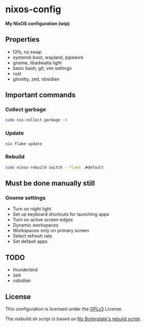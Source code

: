 # nixos-config

**My NixOS configuration (wip)**

## Properties

- f2fs, no swap
- systemd-boot, wayland, pipewire
- gnome, libadwaita light
- basic bash, git, vim settings
- rust
- ghostty, zed, obsidian

## Important commands

### Collect garbage

```bash
sudo nix-collect-garbage -d
```

### Update

```bash
nix flake update
```

### Rebuild

```bash
sudo nixos-rebuild switch --flake .#default
```

## Must be done manually still

### Gnome settings

- Turn on night light
- Set up keyboard shortcuts for launching apps
- Turn on active screen edges
- Dynamic workspaces
- Workspaces only on primary screen
- Select refresh rate
- Set default apps

## TODO

- thunderbird
- zed
- osbidian

## License

This configuration is licensed under the [GPLv3](https://github.com/chrisinick/ideapad-mode/blob/master/LICENSE.txt) License.

The nixbuild.sh script is based on [No Boilerplate's rebuild script](https://github.com/0atman/noboilerplate/blob/main/scripts/38-nixos.md#dont-use-nix-env).

